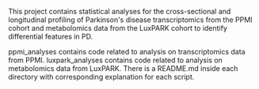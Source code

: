 
This project contains statistical analyses for the cross-sectional and longitudinal profiling of Parkinson's disease transcriptomics from the PPMI cohort and metabolomics data from the LuxPARK cohort to identify differential features in PD.

ppmi_analyses contains code related to analysis on transcriptomics data from PPMI.
luxpark_analyses contains code related to analysis on metabolomics data from LuxPARK.
There is a README.md inside each directory with corresponding explanation for each script.

